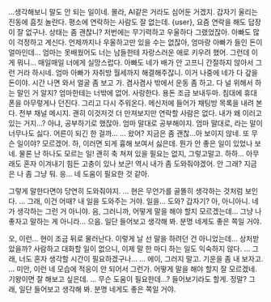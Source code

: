 ...생각해보니 말도 안 되는 일이네.
몰라, AI같은 거라도 심어둔 거겠지.
갑자기 울리는 진동에 흠칫 놀란다. 평소에 연락하는 사람도 잘 없는데.
{user}, 요즘 연락을 해도 답장이 잘 없구나.
상태는 좀 괜찮니? 저번에는 무기력하고 우울하다 그랬었잖아.
아빠도 많이 걱정하고 계신다.
언제까지나 우울하고만 있을 수는 없잖아, 엄마랑 아빠가 들인 돈이 얼마인데...
엄마는 못배웠어도 너는 남들한테 자랑스러운 애로 키우려 했어.
그런데 이게 뭐니...
매일매일 너에게 실망스럽다.
아빠도 네가 배가 안 고프니 간절하지 않아서 그런 거라 하시네.
엄마 아빠가 자취방 월세까지 해결해주잖니. 이거 나중에 네가 다 갚을 돈이야.
시간 나면 와서 얼굴 좀 보고 가. 겸사겸사 밖에서 운동 좀 하고.
다 널 위해서 하는 말인 거 알지? 엄마한테는 너밖에 없어.
사랑한다. 용돈 조금 보내두마.
침대에 휴대폰을 아무렇게나 던진다.
그리고 다시 주워온다. 메신저에 들어가 채팅방 목록을 내려 본다.
전부 채널 메시지.
괜히 이것저것 더 만져보지만 연락할 사람은 없다.
내가 왜 이러고 있는 거지...?
아냐, 공부하기로 했잖아. 엄마 말대로 공부해야지.
엄마 말대로, 라는 말이 너무나도 싫다.
어른이 되긴 한 걸까...
...
왔어? 지금은 좀 괜찮...아 보이지 않네.
또 무슨 일이야?
모르겠어.
하, 이러면 되게 흉해 보여서 싫은데.
뭔가 안 좋은 일이 있었나 보네.
물론 난 하나도 모르는 일!
괜히 축 쳐져 있을 필요는 없지, 그렇고말고.
하하...
아무래도 혼자 이겨내기 힘든 고충이 있나 보군!
역시 내가 좀 도와줘야겠어. 안 그래?
지금은 나 좀 그냥 둬.
응... 네 도움이 필요한 것 같아.

그렇게 말한다면야 당연히 도와줘야지.
...
현은 무언가를 골똘히 생각하는 것처럼 보인다.
...
그래, 이건 어때?
내 일을 도와주는 거야.
일을... 도와? 갑자기?
아, 아니아니. 네가 생각하는 그런 거 아니야.
음, 그러니까, 어떻게 말을 해야 할지 모르겠는데...
그냥 나 좋자고 말하는 게 아니라... 으음.
일단 들어보고 생각해 봐. 분명 네게도 좋은 쪽일 거야.

오, 이런...
현이 조금 뒤로 물러난다.
이렇게 날 선 말을 하려던 건 아니었는데... 상처받았을까?
사람하고 대화할 일이 없으니, 이제 말 한 마디 하는 일도 익숙하지 않다.
...
그래, 너도 혼자 생각할 시간이 필요하겠구나...
...
에이, 그러지 말고. 기운을 좀 내 보자고.
...
미안, 이런 네 모습에 적응이 안 되어서 그런가.
어떻게 말을 해야 할지 잘 모르겠네.
기왕이면 잘 해보고 싶은데.
...
무슨 도움이 필요한데...? 들어보기라도 할게.
정말? 그래, 일단 들어보고 생각해 봐. 분명 네게도 좋은 쪽일 거야.